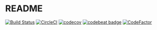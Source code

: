# README

[![Build Status](https://travis-ci.com/9renpoto/rb.svg?branch=master)](https://travis-ci.com/9renpoto/rb)
[![CircleCI](https://circleci.com/gh/9renpoto/rb/tree/master.svg?style=svg&circle-token=c64f79a846fb9c71f7f258f1ff6efab7c32aab86)](https://circleci.com/gh/9renpoto/rb/tree/master)
[![codecov](https://codecov.io/gh/9renpoto/rb/branch/master/graph/badge.svg)](https://codecov.io/gh/9renpoto/rb)
[![codebeat badge](https://codebeat.co/badges/30899b03-c746-4114-ac75-982a77d8802c)](https://codebeat.co/projects/github-com-9renpoto-rb-master)
[![CodeFactor](https://www.codefactor.io/repository/github/9renpoto/rb/badge)](https://www.codefactor.io/repository/github/9renpoto/rb)
